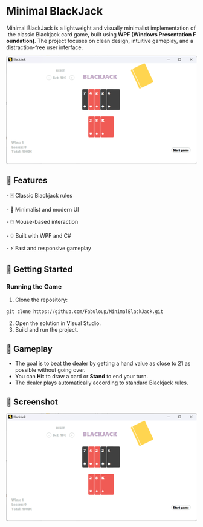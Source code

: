 # Minimal BlackJack

Minimal BlackJack is a lightweight and visually minimalist implementation of the classic Blackjack card game, built using **WPF (Windows Presentation Foundation)**. The project focuses on clean design, intuitive gameplay, and a distraction-free user interface.

![Screenshot](./images/screenshot.png)

## 🎯 Features

- 🃏 Classic Blackjack rules

- 🎨 Minimalist and modern UI

- 🖱️ Mouse-based interaction

- 💡 Built with WPF and C#

- ⚡ Fast and responsive gameplay

## 🚀 Getting Started

### Running the Game

1. Clone the repository:

```bash
git clone https://github.com/Fabuloup/MinimalBlackJack.git
```

2. Open the solution in Visual Studio.
3. Build and run the project.

## 🧩 Gameplay

- The goal is to beat the dealer by getting a hand value as close to 21 as possible without going over.
- You can **Hit** to draw a card or **Stand** to end your turn.
- The dealer plays automatically according to standard Blackjack rules.

## 📸 Screenshot

![Screenshot](./images/screenshot.png)